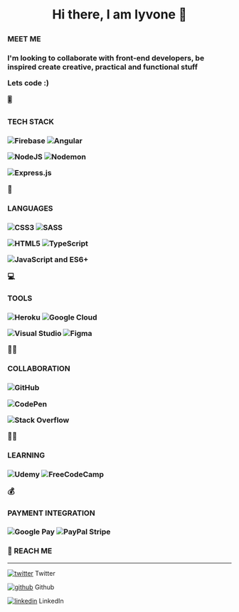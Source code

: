 # <p align="center"> Hi there, I am Iyvone 	:wave:</p>

<h3>MEET ME<h3/>

<p I am mainly a front-end developer, using the AngularJs framework, with the goal of sticking to the MEAN stack.

 I'm looking to collaborate with front-end developers, be inspired create creative, practical and functional stuff

Lets code :) </p>

:level_slider: <h3>TECH STACK <h3/>

![Firebase](https://img.shields.io/badge/Firebase-039BE5?style=for-the-badge&logo=Firebase&logoColor=white)
![Angular](https://img.shields.io/badge/angular-%23DD0031.svg?style=for-the-badge&logo=angular&logoColor=white)

![NodeJS](https://img.shields.io/badge/node.js-6DA55F?style=for-the-badge&logo=node.js&logoColor=white)
![Nodemon](https://img.shields.io/badge/NODEMON-%23323330.svg?style=for-the-badge&logo=nodemon&logoColor=%BBDEAD)

![Express.js](https://img.shields.io/badge/express.js-%23404d59.svg?style=for-the-badge&logo=express&logoColor=%2361DAFB)


:toolbox:  <h3>LANGUAGES<h3/>

![CSS3](https://img.shields.io/badge/css3-%231572B6.svg?style=for-the-badge&logo=css3&logoColor=white)
![SASS](https://img.shields.io/badge/SASS-hotpink.svg?style=for-the-badge&logo=SASS&logoColor=white)

![HTML5](https://img.shields.io/badge/html5-%23E34F26.svg?style=for-the-badge&logo=html5&logoColor=white)
![TypeScript](https://img.shields.io/badge/typescript-%23007ACC.svg?style=for-the-badge&logo=typescript&logoColor=white)

![JavaScript](https://img.shields.io/badge/javascript-%23323330.svg?style=for-the-badge&logo=javascript&logoColor=%23F7DF1E) and ES6+


 :computer: <h3>TOOLS<h3/> 
 
![Heroku](https://img.shields.io/badge/heroku-%23430098.svg?style=for-the-badge&logo=heroku&logoColor=white)
![Google Cloud](https://img.shields.io/badge/GoogleCloud-%234285F4.svg?style=for-the-badge&logo=google-cloud&logoColor=white)

![Visual Studio](https://img.shields.io/badge/Visual%20Studio-5C2D91.svg?style=for-the-badge&logo=visual-studio&logoColor=white)
![Figma](https://img.shields.io/badge/figma-%23F24E1E.svg?style=for-the-badge&logo=figma&logoColor=white)


👩‍💻 <h3>COLLABORATION<h3/>

![GitHub](https://img.shields.io/badge/github-%23121011.svg?style=for-the-badge&logo=github&logoColor=white)

![CodePen](https://img.shields.io/badge/Codepen-000000?style=for-the-badge&logo=codepen&logoColor=white)

![Stack Overflow](https://img.shields.io/badge/-Stackoverflow-FE7A16?style=for-the-badge&logo=stack-overflow&logoColor=white)


👩‍🎓 <h3>LEARNING <h3/>


![Udemy](https://img.shields.io/badge/Udemy-A435F0?style=for-the-badge&logo=Udemy&logoColor=white)
![FreeCodeCamp](https://img.shields.io/badge/Freecodecamp-%23123.svg?&style=for-the-badge&logo=freecodecamp&logoColor=green)


💰 <h3>PAYMENT INTEGRATION <h3/>

![Google Pay](https://img.shields.io/badge/GooglePay-%233780F1.svg?style=for-the-badge&logo=Google-Pay&logoColor=white)
![PayPal](https://img.shields.io/badge/PayPal-00457C?style=for-the-badge&logo=paypal&logoColor=white)
Stripe

 
 
 ### :speech_balloon: REACH ME
___________________________________



[![twitter](https://github.com/shikhar1020jais1/Git-Social/blob/master/Icons/Twitter.png (Twitter))][3] Twitter

[![github](https://github.com/shikhar1020jais1/Git-Social/blob/master/Icons/Github.png (Github))][5] Github

[![linkedin](https://github.com/shikhar1020jais1/Git-Social/blob/master/Icons/LinkedIn.png (LinkedIn))][1] LinkedIn


[1]: https://www.linkedin.com/in/iyvone-wesonga
[3]: https://www.twitter.com/_wesonga
[5]: https://www.github.com/Iyvone-Wesonga


